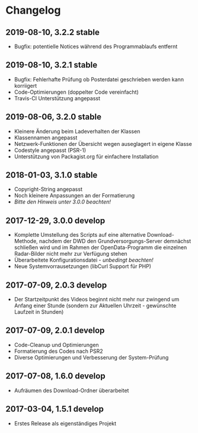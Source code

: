 # Changelog

2019-08-10, 3.2.2 stable
----------
* Bugfix: potentielle Notices während des Programmablaufs entfernt

2019-08-10, 3.2.1 stable
----------
* Bugfix: Fehlerhafte Prüfung ob Posterdatei geschrieben werden kann korriigert
* Code-Optimierungen (doppelter Code vereinfacht)
* Travis-CI Unterstützung angepasst

2019-08-06, 3.2.0 stable
----------
* Kleinere Änderung beim Ladeverhalten der Klassen
* Klassennamen angepasst
* Netzwerk-Funktionen der Übersicht wegen auseglagert in eigene Klasse
* Codestyle angepasst (PSR-1)
* Unterstützung von Packagist.org für einfachere Installation

2018-01-03, 3.1.0 stable
----------
* Copyright-String angepasst
* Noch kleinere Anpassungen an der Formatierung
* *Bitte den Hinweis unter 3.0.0 beachten!*

2017-12-29, 3.0.0 develop
---------
* Komplette Umstellung des Scripts auf eine alternative Download-Methode, nachdem der DWD den Grundversorgungs-Server
demnächst schließen wird und im Rahmen der OpenData-Programm die einzelnen Radar-Bilder nicht mehr zur Verfügung stehen
* Überarbeitete Konfigurationsdatei - *unbedingt beachten!*
* Neue Systemvorrausetzungen (libCurl Support für PHP)

2017-07-09, 2.0.3 develop
---------
* Der Startzeitpunkt des Videos beginnt nicht mehr nur zwingend um Anfang einer Stunde (sondern zur Aktuellen Uhrzeit - gewünschte Laufzeit in Stunden)

2017-07-09, 2.0.1 develop
---------
* Code-Cleanup und Optimierungen
* Formatierung des Codes nach PSR2
* Diverse Optimierungen und Verbesserung der System-Prüfung

2017-07-08, 1.6.0 develop
----------
* Aufräumen des Download-Ordner überarbeitet

2017-03-04, 1.5.1 develop
----------
- Erstes Release als eigenständiges Projekt

